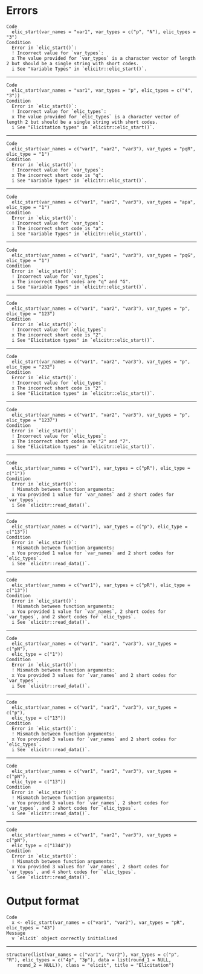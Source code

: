 # Errors

    Code
      elic_start(var_names = "var1", var_types = c("p", "N"), elic_types = "3")
    Condition
      Error in `elic_start()`:
      ! Incorrect value for `var_types`:
      x The value provided for `var_types` is a character vector of length 2 but should be a single string with short codes.
      i See "Variable Types" in `elicitr::elic_start()`.

---

    Code
      elic_start(var_names = "var1", var_types = "p", elic_types = c("4", "3"))
    Condition
      Error in `elic_start()`:
      ! Incorrect value for `elic_types`:
      x The value provided for `elic_types` is a character vector of length 2 but should be a single string with short codes.
      i See "Elicitation types" in `elicitr::elic_start()`.

---

    Code
      elic_start(var_names = c("var1", "var2", "var3"), var_types = "pqR", elic_type = "1")
    Condition
      Error in `elic_start()`:
      ! Incorrect value for `var_types`:
      x The incorrect short code is "q".
      i See "Variable Types" in `elicitr::elic_start()`.

---

    Code
      elic_start(var_names = c("var1", "var2", "var3"), var_types = "apa", elic_type = "1")
    Condition
      Error in `elic_start()`:
      ! Incorrect value for `var_types`:
      x The incorrect short code is "a".
      i See "Variable Types" in `elicitr::elic_start()`.

---

    Code
      elic_start(var_names = c("var1", "var2", "var3"), var_types = "pqG", elic_type = "1")
    Condition
      Error in `elic_start()`:
      ! Incorrect value for `var_types`:
      x The incorrect short codes are "q" and "G".
      i See "Variable Types" in `elicitr::elic_start()`.

---

    Code
      elic_start(var_names = c("var1", "var2", "var3"), var_types = "p", elic_type = "123")
    Condition
      Error in `elic_start()`:
      ! Incorrect value for `elic_types`:
      x The incorrect short code is "2".
      i See "Elicitation types" in `elicitr::elic_start()`.

---

    Code
      elic_start(var_names = c("var1", "var2", "var3"), var_types = "p", elic_type = "232")
    Condition
      Error in `elic_start()`:
      ! Incorrect value for `elic_types`:
      x The incorrect short code is "2".
      i See "Elicitation types" in `elicitr::elic_start()`.

---

    Code
      elic_start(var_names = c("var1", "var2", "var3"), var_types = "p", elic_type = "1237")
    Condition
      Error in `elic_start()`:
      ! Incorrect value for `elic_types`:
      x The incorrect short codes are "2" and "7".
      i See "Elicitation types" in `elicitr::elic_start()`.

---

    Code
      elic_start(var_names = c("var1"), var_types = c("pR"), elic_type = c("1"))
    Condition
      Error in `elic_start()`:
      ! Mismatch between function arguments:
      x You provided 1 value for `var_names` and 2 short codes for `var_types`.
      i See `elicitr::read_data()`.

---

    Code
      elic_start(var_names = c("var1"), var_types = c("p"), elic_type = c("13"))
    Condition
      Error in `elic_start()`:
      ! Mismatch between function arguments:
      x You provided 1 value for `var_names` and 2 short codes for `elic_types`.
      i See `elicitr::read_data()`.

---

    Code
      elic_start(var_names = c("var1"), var_types = c("pR"), elic_type = c("13"))
    Condition
      Error in `elic_start()`:
      ! Mismatch between function arguments:
      x You provided 1 value for `var_names`, 2 short codes for `var_types`, and 2 short codes for `elic_types`.
      i See `elicitr::read_data()`.

---

    Code
      elic_start(var_names = c("var1", "var2", "var3"), var_types = c("pN"),
      elic_type = c("1"))
    Condition
      Error in `elic_start()`:
      ! Mismatch between function arguments:
      x You provided 3 values for `var_names` and 2 short codes for `var_types`.
      i See `elicitr::read_data()`.

---

    Code
      elic_start(var_names = c("var1", "var2", "var3"), var_types = c("p"),
      elic_type = c("13"))
    Condition
      Error in `elic_start()`:
      ! Mismatch between function arguments:
      x You provided 3 values for `var_names` and 2 short codes for `elic_types`.
      i See `elicitr::read_data()`.

---

    Code
      elic_start(var_names = c("var1", "var2", "var3"), var_types = c("pN"),
      elic_type = c("13"))
    Condition
      Error in `elic_start()`:
      ! Mismatch between function arguments:
      x You provided 3 values for `var_names`, 2 short codes for `var_types`, and 2 short codes for `elic_types`.
      i See `elicitr::read_data()`.

---

    Code
      elic_start(var_names = c("var1", "var2", "var3"), var_types = c("pN"),
      elic_type = c("1344"))
    Condition
      Error in `elic_start()`:
      ! Mismatch between function arguments:
      x You provided 3 values for `var_names`, 2 short codes for `var_types`, and 4 short codes for `elic_types`.
      i See `elicitr::read_data()`.

# Output format

    Code
      x <- elic_start(var_names = c("var1", "var2"), var_types = "pR", elic_types = "43")
    Message
      v `elicit` object correctly initialised

---

    structure(list(var_names = c("var1", "var2"), var_types = c("p", 
    "R"), elic_types = c("4p", "3p"), data = list(round_1 = NULL, 
        round_2 = NULL)), class = "elicit", title = "Elicitation")

